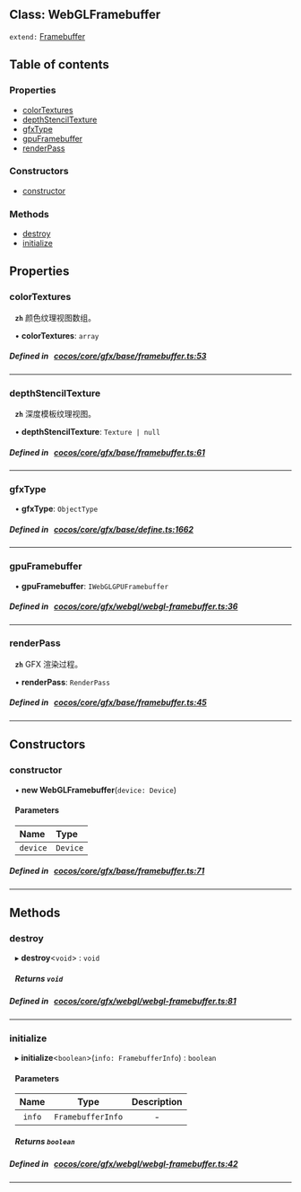 
## Class: WebGLFramebuffer


`extend:`
[Framebuffer](docs/zh/gfx/Class/Framebuffer.md)










<div class="table-of-content">
<h2>Table of contents</h2>


### Properties

- [ colorTextures](#colorTextures)
- [ depthStencilTexture](#depthStencilTexture)
- [ gfxType](#gfxType)
- [ gpuFramebuffer](#gpuFramebuffer)
- [ renderPass](#renderPass)

### Constructors

- [ constructor](#constructor)

### Methods

- [ destroy](#destroy)
- [ initialize](#initialize)
</div>

## Properties


### colorTextures
<div style="margin-left: 10px;">




**`zh`** 颜色纹理视图数组。





•  **colorTextures**:
 ``array`` 
</div>

##### Defined in &nbsp;   [cocos/core/gfx/base/framebuffer.ts:53](https://github.com/cocos-creator/engine/blob/c7bf6b8a9/cocos/core/gfx/base/framebuffer.ts#L53)&nbsp;


___


### depthStencilTexture
<div style="margin-left: 10px;">




**`zh`** 深度模板纹理视图。





•  **depthStencilTexture**:
 ``Texture | null`` 
</div>

##### Defined in &nbsp;   [cocos/core/gfx/base/framebuffer.ts:61](https://github.com/cocos-creator/engine/blob/c7bf6b8a9/cocos/core/gfx/base/framebuffer.ts#L61)&nbsp;


___


### gfxType
<div style="margin-left: 10px;">




•  **gfxType**:
 ``ObjectType`` 
</div>

##### Defined in &nbsp;   [cocos/core/gfx/base/define.ts:1662](https://github.com/cocos-creator/engine/blob/c7bf6b8a9/cocos/core/gfx/base/define.ts#L1662)&nbsp;


___


### gpuFramebuffer
<div style="margin-left: 10px;">




•  **gpuFramebuffer**:
 ``IWebGLGPUFramebuffer`` 
</div>

##### Defined in &nbsp;   [cocos/core/gfx/webgl/webgl-framebuffer.ts:36](https://github.com/cocos-creator/engine/blob/c7bf6b8a9/cocos/core/gfx/webgl/webgl-framebuffer.ts#L36)&nbsp;


___


### renderPass
<div style="margin-left: 10px;">




**`zh`** GFX 渲染过程。





•  **renderPass**:
 ``RenderPass`` 
</div>

##### Defined in &nbsp;   [cocos/core/gfx/base/framebuffer.ts:45](https://github.com/cocos-creator/engine/blob/c7bf6b8a9/cocos/core/gfx/base/framebuffer.ts#L45)&nbsp;


___

<!---->
## Constructors


### constructor
<div style="margin-left: 10px;">

• **new WebGLFramebuffer**(`device: Device`)

#### Parameters
| Name | Type |
| :------ | :------ |
| `device` | `Device` |





</div>

##### Defined in &nbsp;   [cocos/core/gfx/base/framebuffer.ts:71](https://github.com/cocos-creator/engine/blob/c7bf6b8a9/cocos/core/gfx/base/framebuffer.ts#L71)&nbsp;


---

<!---->
## Methods

### destroy
<div style="margin-left: 10px;">

▸   **destroy**<`void`\> : `void`




<!---->
<!--    #### Returns `void` -->
<!---->


##### Returns `void`




</div>

##### Defined in &nbsp;   [cocos/core/gfx/webgl/webgl-framebuffer.ts:81](https://github.com/cocos-creator/engine/blob/c7bf6b8a9/cocos/core/gfx/webgl/webgl-framebuffer.ts#L81)&nbsp;
___
### initialize
<div style="margin-left: 10px;">

▸   **initialize**<`boolean`\>(`info: FramebufferInfo`) : `boolean`




<!---->
<!--    #### Returns `boolean` -->
<!---->

#### Parameters

| Name | Type | Description |
| :------: | :------: | :------: |
| `info` | `FramebufferInfo` | - |



##### Returns `boolean`




</div>

##### Defined in &nbsp;   [cocos/core/gfx/webgl/webgl-framebuffer.ts:42](https://github.com/cocos-creator/engine/blob/c7bf6b8a9/cocos/core/gfx/webgl/webgl-framebuffer.ts#L42)&nbsp;
___
<!---->



